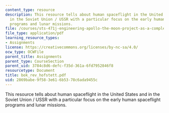 ```yaml
---
content_type: resource
description: This resource tells about human spaceflight in the United States and
  in the Soviet Union / USSR with a particular focus on the early human spaceflight
  programs and lunar missions.
file: /courses/sts-471j-engineering-apollo-the-moon-project-as-a-complex-system-spring-2007/2869babe9f583e616b5378c6ada9455c_bok_rev_hofstett.pdf
file_type: application/pdf
learning_resource_types:
- Assignments
license: https://creativecommons.org/licenses/by-nc-sa/4.0/
ocw_type: OCWFile
parent_title: Assignments
parent_type: CourseSection
parent_uid: 3784c8d6-defc-f35d-361a-6fd7952846f8
resourcetype: Document
title: bok_rev_hofstett.pdf
uid: 2869babe-9f58-3e61-6b53-78c6ada9455c
---
```

This resource tells about human spaceflight in the United States and in the Soviet Union / USSR with a particular focus on the early human spaceflight programs and lunar missions.